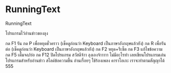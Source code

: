 # RunningText
RunningText

โปรแกรมไว้อ่านข่าวของลุง


กด F1 รัน
กด P เพื่อหยุดชั่วคราว (เช็คดูก่อนว่า Keyboard เป็นภาษาอังกฤษแล้วยัง)
กด R เพื่อรันต่อ (เช็คดูก่อนว่า Keyboard เป็นภาษาอังกฤษแล้วยัง)
กด F2 หยุด+รีเซ็ต
กด F3 แก้ไขข้อความ
กด F5 เต็มจอ/ย่อ
กด F12 ปิดโปรแกรม
สวัสดีจ้าา
ลุงเองจ้าาาาา
ไม่มีอะไรทำ
เลยเขียนโปรแกรมเล่น
โปรแกรมสำหรับอ่านข่าว
สไลด์ข้อความขึ้น
อ่านเรื่อยๆ
ใช้ร้องเพลง
คาราโอเกะ
เราจะทำตามสัญญาได้
555
